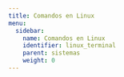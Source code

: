 ```yaml
---
title: Comandos en Linux
menu:
  sidebar:
    name: Comandos en Linux
    identifier: linux_terminal
    parent: sistemas
    weight: 0
---
```

